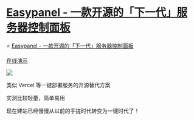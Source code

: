 # [Easypanel - 一款开源的「下一代」服务器控制面板](https://github.com/jaaleng/jaaleng.github.io/issues/111)

⭐️ [Easypanel - 一款开源的「下一代」服务器控制面板](https://easypanel.io/)

[在线演示](https://demo.easypanel.io/)

![](https://pic.superbed.cc/item/6752603afa9f77b4dcb7ca43.jpg)


类似 Vercel 等一键部署服务的开源替代方案

实测比较轻量，简单易用

现在建站已经慢慢从以前的手搓时代转变为一键时代了！

